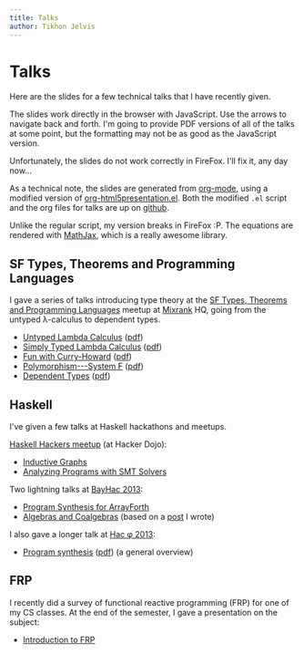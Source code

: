 ```yaml
---
title: Talks
author: Tikhon Jelvis
---
```


<div class="content">

# Talks

Here are the slides for a few technical talks that I have recently given.

The slides work directly in the browser with JavaScript. Use the arrows to navigate back and forth. I'm going to provide PDF versions of all of the talks at some point, but the formatting may not be as good as the JavaScript version.

Unfortunately, the slides do not work correctly in FireFox. I'll fix it, any day now...

As a technical note, the slides are generated from [org-mode](http://orgmode.org), using a modified version of  [org-html5presentation.el](https://gist.github.com/kinjo/509761). Both the modified `.el` script and the org files for talks are up on [github](https://github.com/TikhonJelvis/talks).

Unlike the regular script, my version breaks in FireFox :P. The equations are rendered with [MathJax](http://mathjax.org), which is a really awesome library. 

</div>
<div class="content">

## SF Types, Theorems and Programming Languages

I gave a series of talks introducing type theory at the [SF Types, Theorems and Programming Languages](http://www.meetup.com/SF-Types-Theorems-and-Programming-Languages/) meetup at [Mixrank](http://mixrank.com) HQ, going from the untyped λ-calculus to dependent types.

  * [Untyped Lambda Calculus](untyped-lambda-calculus.html) ([pdf](untyped-lambda-calculus.pdf))
  * [Simply Typed Lambda Calculus](stlc.html) ([pdf](stlc.pdf))
  * [Fun with Curry-Howard](curry-howard.html) ([pdf](curry-howard.pdf))
  * [Polymorphism---System F](system-f.html) ([pdf](system-f.pdf))
  * [Dependent Types](dependent-types.html) ([pdf](dependent-types.pdf))
  
## Haskell

I've given a few talks at Haskell hackathons and meetups.

<div></div>

[Haskell Hackers meetup][haskell-hackers] (at Hacker Dojo):

  * [Inductive Graphs](inductive-graphs.html)
  * [Analyzing Programs with SMT Solvers](analyzing-programs-with-smt.html)

Two lightning talks at [BayHac 2013](http://www.haskell.org/haskellwiki/BayHac2013):

  * [Program Synthesis for ArrayForth](af-slides.html)
  * [Algebras and Coalgebras](algebras.html) (based on a [post](http://stackoverflow.com/questions/16015020/what-does-coalgebra-mean-in-the-context-of-programming/16022059#16022059) I wrote)

I also gave a longer talk at [Hac φ 2013](http://www.haskell.org/haskellwiki/Hac_%CF%86):

  * [Program synthesis](synthesis-slides.html) ([pdf](synthesis-slides.pdf)) (a general overview)

## FRP 

I recently did a survey of functional reactive programming (FRP) for one of my CS classes. At the end of the semester, I gave a presentation on the subject:

  * [Introduction to FRP](frp-slides.html)
  
</div>

[haskell-hackers]: http://www.meetup.com/haskellhackersathackerdojo/